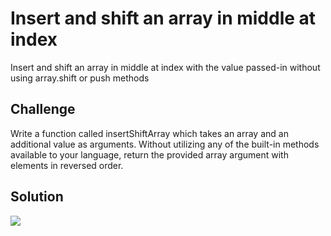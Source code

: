 # Insert and shift an array in middle at index
Insert and shift an array in middle at index with the value passed-in without using array.shift or push methods

## Challenge
Write a function called insertShiftArray which takes an array and an additional value as arguments. Without utilizing any of the built-in methods available to your language, return the provided array argument with elements in reversed order.

## Solution
<img src = "./assets/.JPG">